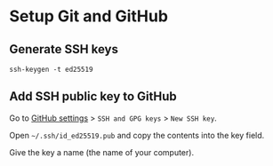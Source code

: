 # Setup Git and GitHub

## Generate SSH keys

```
ssh-keygen -t ed25519
```

## Add SSH public key to GitHub
Go to [GitHub settings](https://github.com/settings) > `SSH and GPG keys` > `New SSH key`.

Open `~/.ssh/id_ed25519.pub` and copy the contents into the key field.

Give the key a name (the name of your computer).

